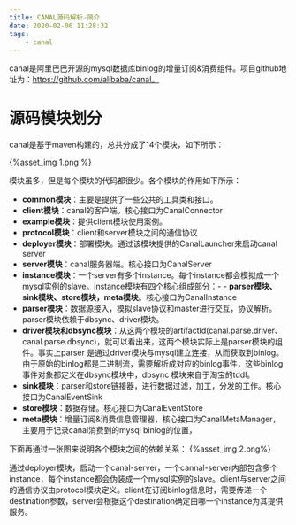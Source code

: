 ```yaml
---
title: CANAL源码解析-简介
date: 2020-02-06 11:28:32
tags:
    - canal
---
```


canal是阿里巴巴开源的mysql数据库binlog的增量订阅&消费组件。项目github地址为：https://github.com/alibaba/canal。

# 源码模块划分

canal是基于maven构建的，总共分成了14个模块，如下所示：

{%asset_img 1.png %}

<!--more-->

模块虽多，但是每个模块的代码都很少。各个模块的作用如下所示：

- **common模块**：主要是提供了一些公共的工具类和接口。
- **client模块**：canal的客户端。核心接口为CanalConnector
- **example模块**：提供client模块使用案例。
- **protocol模块**：client和server模块之间的通信协议
- **deployer模块**：部署模块。通过该模块提供的CanalLauncher来启动canal server
- **server模块**：canal服务器端。核心接口为CanalServer
- **instance模块**：一个server有多个instance。每个instance都会模拟成一个mysql实例的slave。instance模块有四个核心组成部分：- - **parser模块、sink模块、store模块，meta模块**。核心接口为CanalInstance
- **parser模块**：数据源接入，模拟slave协议和master进行交互，协议解析。parser模块依赖于dbsync、driver模块。
- **driver模块和dbsync模块**：从这两个模块的artifactId(canal.parse.driver、canal.parse.dbsync)，就可以看出来，这两个模块实际上是parser模块的组件。事实上parser 是通过driver模块与mysql建立连接，从而获取到binlog。由于原始的binlog都是二进制流，需要解析成对应的binlog事件，这些binlog事件对象都定义在dbsync模块中，dbsync 模块来自于淘宝的tddl。
- **sink模块**：parser和store链接器，进行数据过滤，加工，分发的工作。核心接口为CanalEventSink
- **store模块**：数据存储。核心接口为CanalEventStore
- **meta模块**：增量订阅&消费信息管理器，核心接口为CanalMetaManager，主要用于记录canal消费到的mysql binlog的位置，

下面再通过一张图来说明各个模块之间的依赖关系：
{%asset_img 2.png%}

通过deployer模块，启动一个canal-server，一个cannal-server内部包含多个instance，每个instance都会伪装成一个mysql实例的slave。client与server之间的通信协议由protocol模块定义。client在订阅binlog信息时，需要传递一个destination参数，server会根据这个destination确定由哪一个instance为其提供服务。